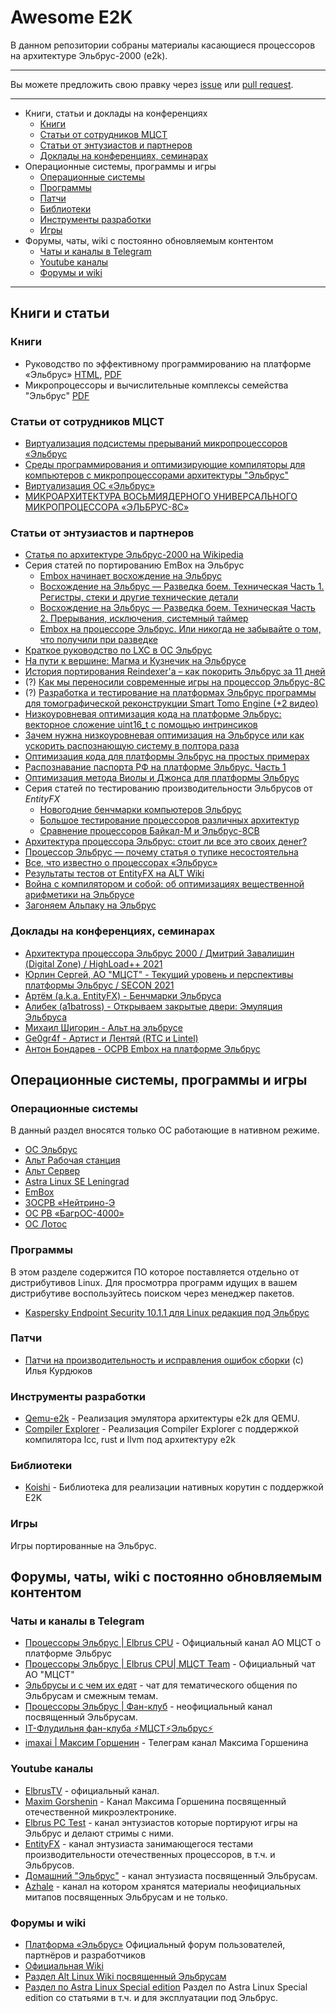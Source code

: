 # Awesome E2K

В данном репозитории собраны материалы касающиеся процессоров на архитектуре Эльбрус-2000 (e2k).

---

Вы можете предложить свою правку через [issue](https://github.com/e2k-community/awesome-e2k/issues) или [pull request](https://github.com/e2k-community/awesome-e2k/pulls).

---
- Книги, статьи и доклады на конференциях
	- [Книги](#книги)
	- [Статьи от сотрудников МЦСТ](#статьи-от-сотрудников-мцст)
	- [Статьи от энтузиастов и партнеров](#cтатьи-от-энтузиастов-и-партнеров)
	- [Доклады на конференциях, семинарах](#доклады-на-конференциях-семинарах)
- Операционные системы, программы и игры
	- [Операционные системы](#операционные-системы)
	- [Программы](#программы)
	- [Патчи](#патчи)
	- [Библиотеки](#библиотеки)
	- [Инструменты разработки](#инструменты-разработки)
	- [Игры](#игры)
- Форумы, чаты, wiki с постоянно обновляемым контентом
	- [Чаты и каналы в Telegram](#чаты-и-каналы-в-telegram)
	- [Youtube каналы](#youtube-каналы)
	- [Форумы и wiki](#форумы-и-wiki)

---

## Книги и статьи
### Книги

* Руководство по эффективному программированию на платформе «Эльбрус» [HTML](http://ftp.altlinux.org/pub/people/mike/elbrus/docs/elbrus_prog/html/), [PDF](http://www.mcst.ru/files/5ed39a/dd0cd8/50506b/000000/elbrus_prog_2020-05-30.pdf)
* Микропроцессоры и вычислительные комплексы семейства "Эльбрус" [PDF](http://www.mcst.ru/files/511cea/886487/1a8f40/000000/book_elbrus.pdf)

### Статьи от сотрудников МЦСТ

* [Виртуализация подсистемы прерываний микропроцессоров «Эльбрус](http://www.mcst.ru/files/5fe5bc/d4dece/619b67/33a144/s.a._rybakov_r.v._demenko_virtualizatsiya_podsistemy_preryvaniy_mikroprotsessorov_elbrus.pdf)
* [Среды программирования и оптимизирующие компиляторы для компьютеров с микропроцессорами архитектуры "Эльбрус"](http://www.mcst.ru/files/5c21fb/330cd8/50cf3f/000000/m.i._neyman-zade_v.yu._volkonskiy_sredy_programmirovaniya_i_optimiziruyushchie_kompilyatory_dlya_kompyuterov_s_mikroprotsessorami_arhitektury_elbrus.pdf)
* [Виртуализация ОС «Эльбрус»](http://www.mcst.ru/files/5fe5d1/ffdece/61aa69/33a145/rybakov_s.a._virtualizatsiya_os_elbrus.pdf)
* [МИКРОАРХИТЕКТУРА ВОСЬМИЯДЕРНОГО УНИВЕРСАЛЬНОГО МИКРОПРОЦЕССОРА «ЭЛЬБРУС-8C»](http://www.mcst.ru/files/5847d5/d90cd8/508971/000000/alfonso_d.m._demenko_r.v._kozhin_a.s._kozhin_e.s._kolychev_r.e._kostenko_v.o.__polyakov_n.yu._smirnova_e.v._smirnov_d.a.smolyanov_p.a._tihorskiy_v.v..pdf)

### Статьи от энтузиастов и партнеров

* [Статья по архитектуре Эльбрус-2000 на Wikipedia](https://ru.wikipedia.org/wiki/%D0%AD%D0%BB%D1%8C%D0%B1%D1%80%D1%83%D1%81_2000)
* Серия статей по портированию EmBox на Эльбрус 
	* [Embox начинает восхождение на Эльбрус](https://habr.com/ru/company/embox/blog/421441/)
	* [Восхождение на Эльбрус — Разведка боем. Техническая Часть 1. Регистры, стеки и другие технические детали](https://habr.com/ru/company/embox/blog/447704/)
	* [Восхождение на Эльбрус — Разведка боем. Техническая Часть 2. Прерывания, исключения, системный таймер](https://habr.com/ru/company/embox/blog/447744/)
	* [Embox на процессоре Эльбрус. Или никогда не забывайте о том, что получили при разведке](https://habr.com/ru/company/embox/blog/485694/)
* [Краткое руководство по LXC в ОС Эльбрус](https://habr.com/ru/company/rostelecom/blog/564156/)
* [На пути к вершине: Магма и Кузнечик на Эльбрусе](https://habr.com/ru/post/563308/)
* [История портирования Reindexer'а – как покорить Эльбрус за 11 дней](https://habr.com/ru/company/rostelecom/blog/562858/)
* (?) [Как мы переносили современные игры на процессор Эльбрус-8С](https://habr.com/ru/company/gaijin/blog/533380/)
* (?) [Разработка и тестирование на платформах Эльбрус программы для томографической реконструкции Smart Tomo Engine (+2 видео)](https://habr.com/ru/company/smartengines/blog/522430/)
* [Низкоуровневая оптимизация кода на платформе Эльбрус: векторное сложение uint16_t с помощью интринсиков](https://habr.com/ru/company/smartengines/blog/351134/)
* [Зачем нужна низкоуровневая оптимизация на Эльбрусе или как ускорить распознающую систему в полтора раза](https://habr.com/ru/company/smartengines/blog/438948/)
* [Оптимизация кода для платформы Эльбрус на простых примерах](https://habr.com/ru/company/smartengines/blog/317672/)
* [Распознавание паспорта РФ на платформе Эльбрус. Часть 1](https://habr.com/ru/company/smartengines/blog/304750/)
* [Оптимизация метода Виолы и Джонса для платформы Эльбрус](https://habr.com/ru/company/smartengines/blog/340918/)
* Серия статей по тестированию производительности Эльбрусов от *EntityFX*
	* [Новогодние бенчмарки компьютеров Эльбрус](https://habr.com/ru/company/icl_services/blog/534296/)
	* [Большое тестирование процессоров различных архитектур](https://habr.com/ru/company/icl_services/blog/501588/)
	* [Сравнение процессоров Байкал-М и Эльбрус-8СВ](https://habr.com/ru/company/icl_services/blog/558564/)
* [Архитектура процессора Эльбрус: стоит ли все это своих денег?](https://habr.com/ru/company/macloud/blog/566478/)
* [Процессор Эльбрус — почему статья о тупике несостоятельна](https://habr.com/ru/post/575302/)
* [Все, что известно о процессорах «Эльбрус»](https://club.dns-shop.ru/digest/54388-vse-chto-izvestno-o-protsessorah-elbrus/)
* [Результаты тестов от EntityFX на ALT Wiki](https://www.altlinux.org/%D0%AD%D0%BB%D1%8C%D0%B1%D1%80%D1%83%D1%81/%D1%82%D0%B5%D1%81%D1%82%D1%8B/%D1%80%D0%B5%D0%B7%D1%83%D0%BB%D1%8C%D1%82%D0%B0%D1%82%D1%8B)
* [Война с компилятором и собой: об оптимизациях вещественной арифметики на Эльбрусе](https://habr.com/ru/post/647165/)
* [Загоняем Альпаку на Эльбрус](https://habr.com/ru/articles/729448/)

### Доклады на конференциях, семинарах

* [Архитектура процессора Эльбрус 2000 / Дмитрий Завалишин (Digital Zone) / HighLoad++ 2021](https://www.youtube.com/watch?v=6SZZ7ASOR7s)
* [Юрлин Сергей, АО "МЦСТ" - Текущий уровень и перспективы платформы Эльбрус / SECON 2021](https://www.youtube.com/watch?v=4b6c1PcH9pI)
* [Артём (a.k.a. EntityFX) - Бенчмарки Эльбруса](https://www.youtube.com/watch?v=lr3z37tpdlY)
* [Алибек (a1batross) - Открываем закрытые двери: Эмуляция Эльбруса](https://www.youtube.com/watch?v=lAYbziHO6p8)
* [Михаил Шигорин - Альт на эльбрусе](https://youtu.be/_mrfQoEsiFk)
* [Ge0gr4f - Артист и Лентяй (RTC и Lintel)](https://youtu.be/wJrpAQVJxxY)
* [Антон Бондарев - ОСРВ Embox на платформе Эльбрус](https://youtu.be/pRjXHq5uZ6k)

## Операционные системы, программы и игры
### Операционные системы
В данный раздел вносятся только ОС работающие в нативном режиме.

* [ОС Эльбрус](http://www.mcst.ru/elbrus_linux)
* [Альт Рабочая станция](https://docs.altlinux.org/ru-RU/alt-workstation-e2k/9.2/html/alt-workstation-e2k/index.html)
* [Альт Сервер](https://docs.altlinux.org/ru-RU/alt-server-e2k/9.2/html/alt-server-e2k/index.html)
* [Astra Linux SE Leningrad](https://astralinux.ru/information/library/#release-leningrad)
* [EmBox](https://github.com/embox/embox)
* [ЗОСРВ «Нейтрино-Э](https://kpda.ru/products/kpda10965/)
* [ОС РВ «БагрОС-4000»](https://www.sukhoi.org/bagros/)
* [ОС Лотос](https://instreamcom.com/ru/elbrus)

### Программы
В этом разделе содержится ПО которое поставляется отдельно от дистрибутивов Linux. Для просмотрра программ идущих в вашем дистрибутиве воспользуйтесь поиском через менеджер пакетов. 
* [Kaspersky Endpoint Security 10.1.1 для Linux редакция под Эльбрус](https://support.kaspersky.com/help/KES4LinuxElbrus/10.1.2/ru-RU/187444.htm)

### Патчи
* [Патчи на производительность и исправления ошибок сборки](https://github.com/ilyakurdyukov/e2k-ports) (с) Илья Курдюков

### Инструменты разработки
* [Qemu-e2k](https://git.mentality.rip/OpenE2K/qemu-e2k) - Реализация эмулятора архитектуры e2k для QEMU.
* [Compiler Explorer](https://ce.mentality.rip/) - Реализация Compiler Explorer с поддержкой компилятора lcc, rust и llvm под архитектуру e2k

### Библиотеки
* [Koishi](https://github.com/taisei-project/koishi) - Библиотека для реализации нативных корутин с поддержкой E2K

### Игры
Игры портированные на Эльбрус.

## Форумы, чаты, wiki с постоянно обновляемым контентом
### Чаты и каналы в Telegram

* [Процессоры Эльбрус | Elbrus CPU](https://t.me/ElbrusMCST) - Официальный канал АО МЦСТ о платформе Эльбрус
* [Процессоры Эльбрус | Elbrus CPU| МЦСТ Team](https://t.me/ElbrusCPUTeam) - Официальный чат АО "МЦСТ"
* [Эльбрусы и с чем их едят](https://t.me/e2k_chat) - чат для тематического общения по Эльбрусам и смежным темам.
* [Процессоры Эльбрус | Фан-клуб](https://t.me/e2k_fans) - неофициальный канал посвященный Эльбрусам.
* [IT-Флудильня фан-клуба ⚡️МЦСТ⚡️Эльбрус⚡️](https://t.me/joinchat/E7cNDEYgqvaXkf0x)
* [imaxai | Максим Горшенин](https://t.me/imaxairu) - Телеграм канал Максима Горшенина

### Youtube каналы
* [ElbrusTV](https://www.youtube.com/user/ElbrusTV) - официальный канал.
* [Maxim Gorshenin](https://www.youtube.com/c/MaximGorshenin) - Канал Максима Горшенина посвященный отечественной микроэлектронике.
* [Elbrus PC Test](https://www.youtube.com/c/ElbrusPCTest) - канал энтузиастов которые портируют игры на Эльбрус и делают стримы с ними.
* [EntityFX](https://www.youtube.com/user/EntityFX) - канал энтузиаста занимающегося тестами производительности отечественных процессоров, в т.ч. и Эльбрусов.
* [Домашний "Эльбрус"](https://www.youtube.com/c/%D0%94%D0%BE%D0%BC%D0%B0%D1%88%D0%BD%D0%B8%D0%B9%D0%AD%D0%BB%D1%8C%D0%B1%D1%80%D1%83%D1%81) - канал энтузиаста посвященный Эльбрусам.
* [Azhale](https://www.youtube.com/@azhale) - канал на котором хранятся материалы неофициальных митапов посвященных Эльбрусам и не только.

### Форумы и wiki
* [Платформа «Эльбрус»](http://forum.elbrus.ru/) Официальный форум пользователей, партнёров и разработчиков
* [Официальная Wiki](https://wiki.elbrus.ru/%D0%97%D0%B0%D0%B3%D0%BB%D0%B0%D0%B2%D0%BD%D0%B0%D1%8F_%D1%81%D1%82%D1%80%D0%B0%D0%BD%D0%B8%D1%86%D0%B0)
* [Раздел Alt Linux Wiki посвященный Эльбрусам](https://www.altlinux.org/%D0%AD%D0%BB%D1%8C%D0%B1%D1%80%D1%83%D1%81)
* [Раздел по Astra Linux Special edition](https://wiki.astralinux.ru/pages/viewpage.action?pageId=53647195) Раздел по Astra Linux Special edition со статьями в т.ч. и для эксплуатации под Эльбрус.
